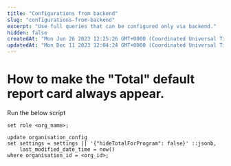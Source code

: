 ```yaml
---
title: "Configurations from backend"
slug: "configurations-from-backend"
excerpt: "Use full queries that can be configured only via backend."
hidden: false
createdAt: "Mon Jun 26 2023 12:25:26 GMT+0000 (Coordinated Universal Time)"
updatedAt: "Mon Dec 11 2023 12:04:24 GMT+0000 (Coordinated Universal Time)"
---
```

# How to make the "Total" default report card always appear.

Run the below script

```pgsql
set role <org_name>;

update organisation_config
set settings = settings || '{"hideTotalForProgram": false}' ::jsonb,
    last_modified_date_time = now()
where organisation_id = <org_id>;
```
